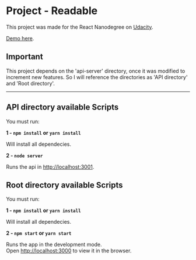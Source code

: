 # Project - Readable
This project was made for the React Nanodegree on [Udacity](https://udacity.com).

[Demo here](http://readableapp.surge.sh/).

## Important

This project depends on the 'api-server' directory, once it was modified to increment new features. So I will reference the directories as 'API directory' and 'Root directory'.

***

## API directory available Scripts

You must run:

**1 - `npm install` or `yarn install`**

Will install all dependecies.

**2 - `node server`**

Runs the api in [http://localhost:3001](http://localhost:3001).

## Root directory available Scripts

You must run:

**1 - `npm install` or `yarn install`**

Will install all dependecies.

**2 - `npm start` or `yarn start`**

Runs the app in the development mode.<br>
Open [http://localhost:3000](http://localhost:3000) to view it in the browser.
